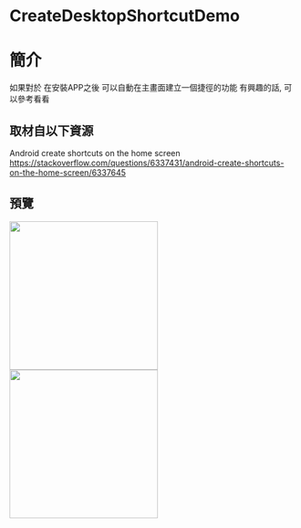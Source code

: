 # CreateDesktopShortcutDemo

簡介
==================================
如果對於 在安裝APP之後 可以自動在主畫面建立一個捷徑的功能 有興趣的話, 可以參考看看                                   

取材自以下資源
--------                        
Android create shortcuts on the home screen                        
https://stackoverflow.com/questions/6337431/android-create-shortcuts-on-the-home-screen/6337645
                              
預覽
--------
<p align="left">
  <img src="https://i.imgur.com/ov1G9KQ.png" width="260"/>
  <img src="https://i.imgur.com/IR54K9h.png" width="260"/>
</p> 

